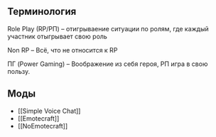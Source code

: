 ## Терминология

Role Play (RP/РП) – отигрываение ситуации по ролям, где каждый участник отыгрывает свою роль

Non RP – Всё, что не относится к RP

ПГ (Power Gaming) – Воображение из себя героя, РП игра в свою пользу.
## Моды
- [[Simple Voice Chat]]
- [[Emotecraft]]
- [[NoEmotecraft]]